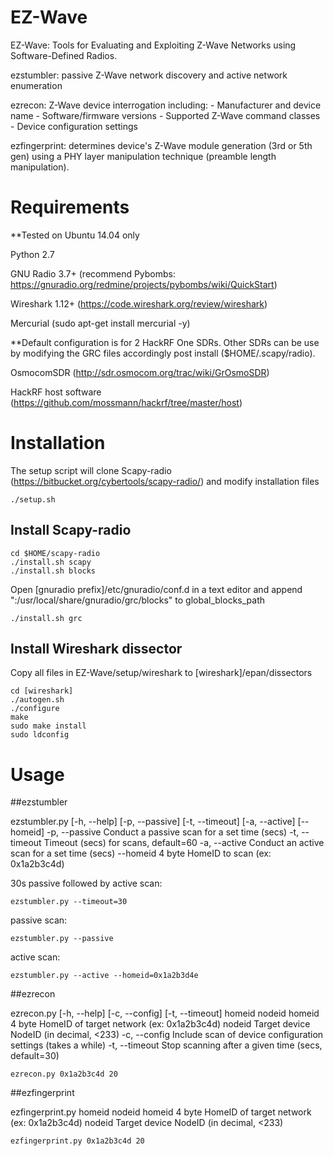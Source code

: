 # EZ-Wave
EZ-Wave: Tools for Evaluating and Exploiting Z-Wave Networks using Software-Defined Radios.

ezstumbler: passive Z-Wave network discovery and active network enumeration

ezrecon: Z-Wave device interrogation including:
	- Manufacturer and device name
	- Software/firmware versions
	- Supported Z-Wave command classes
	- Device configuration settings

ezfingerprint: determines device's Z-Wave module generation (3rd or 5th gen) using a PHY layer manipulation technique (preamble length manipulation).

# Requirements

**Tested on Ubuntu 14.04 only

Python 2.7

GNU Radio 3.7+ (recommend Pybombs: https://gnuradio.org/redmine/projects/pybombs/wiki/QuickStart)

Wireshark 1.12+ (https://code.wireshark.org/review/wireshark)

Mercurial (sudo apt-get install mercurial -y)

**Default configuration is for 2 HackRF One SDRs. Other SDRs can be use by modifying the GRC files accordingly post install ($HOME/.scapy/radio).

OsmocomSDR (http://sdr.osmocom.org/trac/wiki/GrOsmoSDR)

HackRF host software (https://github.com/mossmann/hackrf/tree/master/host)

# Installation

The setup script will clone Scapy-radio (https://bitbucket.org/cybertools/scapy-radio/) and modify installation files

```
./setup.sh
```

## Install Scapy-radio

```
cd $HOME/scapy-radio
./install.sh scapy
./install.sh blocks
```

Open [gnuradio prefix]/etc/gnuradio/conf.d in a text editor and append ":/usr/local/share/gnuradio/grc/blocks" to global_blocks_path

```
./install.sh grc
```

## Install Wireshark dissector

Copy all files in EZ-Wave/setup/wireshark to [wireshark]/epan/dissectors

```
cd [wireshark]
./autogen.sh
./configure
make
sudo make install
sudo ldconfig
```

# Usage

##ezstumbler

ezstumbler.py [-h, --help] [-p, --passive] [-t, --timeout] [-a, --active] [--homeid]
	-p, --passive		Conduct a passive scan for a set time (secs)
	-t, --timeout		Timeout (secs) for scans, default=60
	-a, --active		Conduct an active scan for a set time (secs)
	--homeid		4 byte HomeID to scan (ex: 0x1a2b3c4d)

30s passive followed by active scan:
```
ezstumbler.py --timeout=30
```

passive scan:
```
ezstumbler.py --passive
```

active scan:
```
ezstumbler.py --active --homeid=0x1a2b3d4e
```

##ezrecon

ezrecon.py [-h, --help] [-c, --config] [-t, --timeout] homeid nodeid
	homeid			4 byte HomeID of target network (ex: 0x1a2b3c4d)
	nodeid			Target device NodeID (in decimal, <233)
	-c, --config		Include scan of device configuration settings (takes a while)
	-t, --timeout		Stop scanning after a given time (secs, default=30)

```
ezrecon.py 0x1a2b3c4d 20
```

##ezfingerprint

ezfingerprint.py homeid nodeid
	homeid			4 byte HomeID of target network (ex: 0x1a2b3c4d)
	nodeid			Target device NodeID (in decimal, <233)

```
ezfingerprint.py 0x1a2b3c4d 20
```
